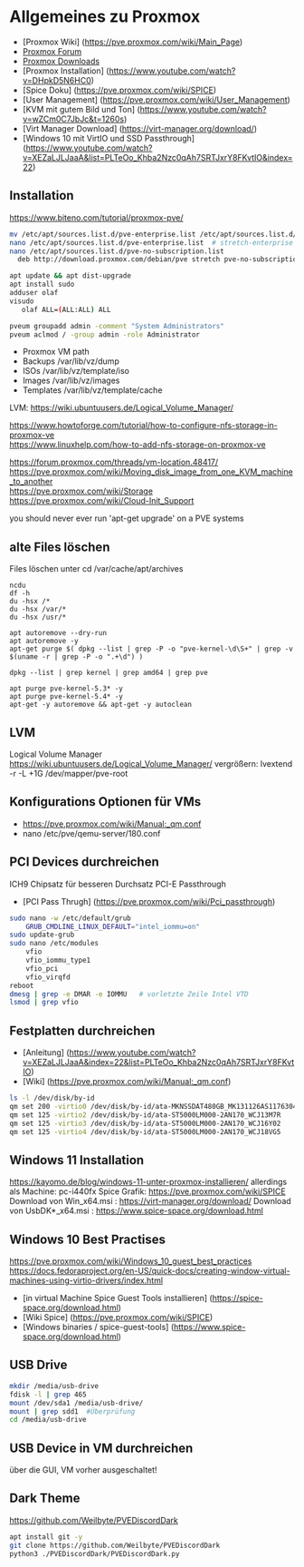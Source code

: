 # Allgemeines zu Proxmox 

* [Proxmox Wiki] (https://pve.proxmox.com/wiki/Main_Page)
* [Proxmox Forum](https://forum.proxmox.com/forums/proxmox-ve-deutsch-german.20/)  
* [Proxmox Downloads](https://www.proxmox.com/de/downloads)
* [Proxmox Installation] (https://www.youtube.com/watch?v=DHpkD5N6HC0)
* [Spice Doku] (https://pve.proxmox.com/wiki/SPICE)
* [User Management] (https://pve.proxmox.com/wiki/User_Management)
* [KVM mit gutem Bild und Ton] (https://www.youtube.com/watch?v=wZCm0C7JbJc&t=1260s)
* [Virt Manager Download] (https://virt-manager.org/download/)
* [Windows 10 mit VirtIO und SSD Passthrough] (https://www.youtube.com/watch?v=XEZaLJLJaaA&list=PLTeOo_Khba2Nzc0qAh7SRTJxrY8FKvtIO&index=22)

## Installation

<https://www.biteno.com/tutorial/proxmox-pve/>

``` bash
mv /etc/apt/sources.list.d/pve-enterprise.list /etc/apt/sources.list.d/pve-enterprise.list.bak
nano /etc/apt/sources.list.d/pve-enterprise.list  # stretch-enterprise auskommentieren
nano /etc/apt/sources.list.d/pve-no-subscription.list
  deb http://download.proxmox.com/debian/pve stretch pve-no-subscription

apt update && apt dist-upgrade
apt install sudo
adduser olaf
visudo
   olaf ALL=(ALL:ALL) ALL

pveum groupadd admin -comment "System Administrators"
pveum aclmod / -group admin -role Administrator
```

* Proxmox VM path  
* Backups /var/lib/vz/dump  
* ISOs /var/lib/vz/template/iso  
* Images /var/lib/vz/images  
* Templates /var/lib/vz/template/cache  

LVM: https://wiki.ubuntuusers.de/Logical_Volume_Manager/

<https://www.howtoforge.com/tutorial/how-to-configure-nfs-storage-in-proxmox-ve>  
<https://www.linuxhelp.com/how-to-add-nfs-storage-on-proxmox-ve>  

https://forum.proxmox.com/threads/vm-location.48417/  
https://pve.proxmox.com/wiki/Moving_disk_image_from_one_KVM_machine_to_another  
https://pve.proxmox.com/wiki/Storage  
https://pve.proxmox.com/wiki/Cloud-Init_Support  


you should never ever run 'apt-get upgrade' on a PVE systems

## alte Files löschen
Files löschen unter cd /var/cache/apt/archives
```
ncdu
df -h
du -hsx /*
du -hsx /var/*
du -hsx /usr/*

apt autoremove --dry-run    
apt autoremove -y
apt-get purge $( dpkg --list | grep -P -o "pve-kernel-\d\S+" | grep -v $(uname -r | grep -P -o ".+\d") )

dpkg --list | grep kernel | grep amd64 | grep pve

apt purge pve-kernel-5.3* -y
apt purge pve-kernel-5.4* -y
apt-get -y autoremove && apt-get -y autoclean
```

## LVM 
Logical Volume Manager
https://wiki.ubuntuusers.de/Logical_Volume_Manager/
vergrößern: lvextend -r -L +1G /dev/mapper/pve-root

## Konfigurations Optionen für VMs
* https://pve.proxmox.com/wiki/Manual:_qm.conf  
* nano /etc/pve/qemu-server/180.conf

## PCI Devices durchreichen

ICH9 Chipsatz für besseren Durchsatz PCI-E Passthrough  
* [PCI Pass Thrugh] (https://pve.proxmox.com/wiki/Pci_passthrough)

```bash
sudo nano -w /etc/default/grub
	GRUB_CMDLINE_LINUX_DEFAULT="intel_iommu=on"
sudo update-grub	
sudo nano /etc/modules
	vfio
	vfio_iommu_type1
	vfio_pci
	vfio_virqfd
reboot
dmesg | grep -e DMAR -e IOMMU   # vorletzte Zeile Intel VTD
lsmod | grep vfio
```

## Festplatten durchreichen

* [Anleitung] (https://www.youtube.com/watch?v=XEZaLJLJaaA&index=22&list=PLTeOo_Khba2Nzc0qAh7SRTJxrY8FKvtIO)  
* [Wiki] (https://pve.proxmox.com/wiki/Manual:_qm.conf)

```bash
ls -l /dev/disk/by-id
qm set 200 -virtio0 /dev/disk/by-id/ata-MKNSSDAT480GB_MK131126AS1176304
qm set 125 -virtio2 /dev/disk/by-id/ata-ST5000LM000-2AN170_WCJ13M7R
qm set 125 -virtio3 /dev/disk/by-id/ata-ST5000LM000-2AN170_WCJ16Y02
qm set 125 -virtio4 /dev/disk/by-id/ata-ST5000LM000-2AN170_WCJ18VG5
```

## Windows 11 Installation
https://kayomo.de/blog/windows-11-unter-proxmox-installieren/
allerdings als Machine: pc-i440fx
Spice Grafik:  https://pve.proxmox.com/wiki/SPICE
Download von Win_x64.msi  : https://virt-manager.org/download/ 
Download von UsbDK*_x64.msi : https://www.spice-space.org/download.html

## Windows 10 Best Practises
<https://pve.proxmox.com/wiki/Windows_10_guest_best_practices>  
<https://docs.fedoraproject.org/en-US/quick-docs/creating-window-virtual-machines-using-virtio-drivers/index.html>  

* [in virtual Machine Spice Guest Tools installieren] (https://spice-space.org/download.html)
* [Wiki Spice] (https://pve.proxmox.com/wiki/SPICE)
* [Windows binaries / spice-guest-tools] (https://www.spice-space.org/download.html)

## USB Drive
``` bash
mkdir /media/usb-drive
fdisk -l | grep 465
mount /dev/sda1 /media/usb-drive/
mount | grep sdd1  #Überprüfung
cd /media/usb-drive
```

## USB Device in VM durchreichen  
über die GUI, VM vorher ausgeschaltet!

## Dark Theme

<https://github.com/Weilbyte/PVEDiscordDark>

``` bash
apt install git -y
git clone https://github.com/Weilbyte/PVEDiscordDark
python3 ./PVEDiscordDark/PVEDiscordDark.py
```
